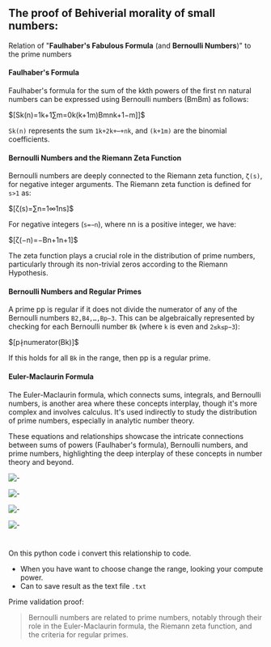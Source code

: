 ## The proof of Behiverial morality of small numbers:

Relation of "**Faulhaber's Fabulous Formula** (and **Bernoulli Numbers**)" to the prime numbers

#### Faulhaber's Formula

Faulhaber's formula for the sum of the kkth powers of the first nn natural numbers can be expressed using Bernoulli numbers (BmBm​) as follows:

$\[Sk(n)=1k+1∑m=0k(k+1m)Bmnk+1−m]]\$ 

`Sk(n)` represents the sum `1k+2k+⋯+nk`, and `(k+1m)` are the binomial coefficients.

#### Bernoulli Numbers and the Riemann Zeta Function

Bernoulli numbers are deeply connected to the Riemann zeta function, `ζ(s)`, for negative integer arguments. 
The Riemann zeta function is defined for `s>1` as:

$\[ζ(s)=∑n=1∞1ns]\$

For negative integers (`s=−n`), where nn is a positive integer, we have:

$\[ζ(−n)=−Bn+1n+1]\$

The zeta function plays a crucial role in the distribution of prime numbers, particularly through its non-trivial 
zeros according to the Riemann Hypothesis.

#### Bernoulli Numbers and Regular Primes

A prime pp is regular if it does not divide the numerator of any of the Bernoulli numbers `B2,B4,…,Bp−3`​. 
This can be algebraically represented by checking for each Bernoulli number `Bk​` (where `k` is even and `2≤k≤p−3`):

$\[p∤numerator(Bk)]\$

If this holds for all `Bk​` in the range, then pp is a regular prime.

#### Euler-Maclaurin Formula

The Euler-Maclaurin formula, which connects sums, integrals, and Bernoulli numbers, is another area where these concepts interplay, though it's more complex and involves calculus. It's used indirectly to study the distribution of prime numbers, especially in analytic number theory.

These equations and relationships showcase the intricate connections between sums of powers (Faulhaber's formula), Bernoulli numbers, and prime numbers, highlighting the deep interplay of these concepts in number theory and beyond.


![-](https://github.com/mosi-sol/Mosi-Math/tree/main/prime-series/img/0001.png)

![-](https://github.com/mosi-sol/Mosi-Math/tree/main/prime-series/img/0002.png)

![-](https://github.com/mosi-sol/Mosi-Math/tree/main/prime-series/img/0003.png)

![-](https://github.com/mosi-sol/Mosi-Math/tree/main/prime-series/img/0004.png)

#

On this python code i convert this relationship to code. 
- When you have want to choose change the range, looking your compute power.
- Can to save result as the text file `.txt`

Prime validation proof:
> Bernoulli numbers are related to prime numbers, notably through their role in the Euler-Maclaurin formula, the Riemann zeta function, and the criteria for regular primes.

